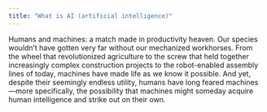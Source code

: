 ```yaml
---
title: "What is AI (artificial intelligence)"
---
```




Humans and machines: a match made in productivity heaven. Our species wouldn’t have gotten very far without our mechanized workhorses. From the wheel that revolutionized agriculture to the screw that held together increasingly complex construction projects to the robot-enabled assembly lines of today, machines have made life as we know it possible. And yet, despite their seemingly endless utility, humans have long feared machines—more specifically, the possibility that machines might someday acquire human intelligence and strike out on their own.
